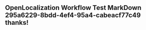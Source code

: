 <properties
ms.topic="hero-topic"
ms.test1="hero-topic"
ms.test2="test"/>

## OpenLocalization Workflow Test MarkDown 295a6229-8bdd-4ef4-95a4-cabeacf77c49 thanks!
